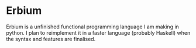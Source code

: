 # Erbium
Erbium is a unfinished functional programming language I am making in python. I plan to reimplement it in a faster language (probably Haskell) when the syntax and features are finalised.
